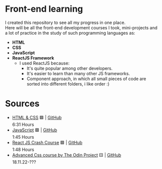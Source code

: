 # Front-end learning

I created this repository to see all my progress in one place. <br>
Here will be all the front-end development courses I took, mini-projects and a lot of practice in the study of such programming languages as: <br>

* **HTML** <br>
* **CSS** <br>
* **JavaScript** <br>
* **ReactJS Framework** <br>
  * I used ReactJS because:
    * It's quite popular among other developers.
    * It's easier to learn than many other JS frameworks.
    * Component approach, in which all small pieces of code are sorted into different folders, i like order :)

# Sources 

- [HTML & CSS](https://youtu.be/G3e-cpL7ofc) 🟩 | [GitHub](https://github.com/s1lax/Front-end-learning/tree/main/Courses/HTML_CSS)<br> 6:31 Hours 
- [JavaScript](https://youtu.be/DqaTKBU9TZk?list=PLPsXU1aWOfuqHvKvfoj4VomZOW25LLpmb) 🟩 | [GitHub](https://github.com/s1lax/Front-end-learning/tree/main/Courses/JavaScript) <br> 1:45 Hours
- [React JS Crash Course](https://youtu.be/w7ejDZ8SWv8) 🟩 | [GitHub](https://github.com/s1lax/html-css-js/tree/main/React)<br> 1:48 Hours
- [Advanced Css course by The Odin Project](https://www.theodinproject.com/) 🟨 | [GitHub](https://github.com/s1lax/Front-end-learning/tree/main/Courses/The_Odin_Project/Advanced_HTML_and_CSS)<br> 18.11.22-???
